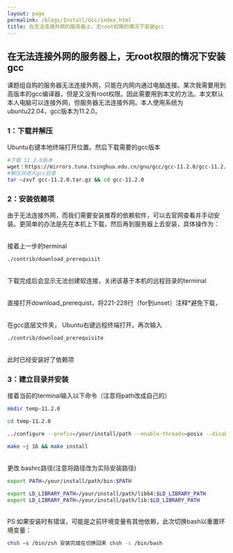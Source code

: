 ```yaml
---
layout: page
permalink: /blogs/Install/Gcc/index.html
title: 在无法连接外网的服务器上，无root权限的情况下安装gcc
---
```


## 在无法连接外网的服务器上，无root权限的情况下安装gcc

课题组自购的服务器无法连接外网，只能在内网内通过电脑连接。某次我需要用到高版本的gcc编译器，但是又没有root权限。因此需要用到本文的方法。本文默认本人电脑可以连接外网，但服务器无法连接外网。本人使用系统为ubuntu22.04，gcc版本为11.2.0。
​
### 1：下载并解压

Ubuntu右键本地终端打开位置。然后下载需要的gcc版本

```bash
#下载 11.2.0版本
wget：https://mirrors.tuna.tsinghua.edu.cn/gnu/gcc/gcc-11.2.0/gcc-11.2.0.tar.gz
#解压并进入gcc目录
tar –zxvf gcc-11.2.0.tar.gz && cd gcc-11.2.0
```

### 2：安装依赖项

由于无法连接外网，而我们需要安装推荐的依赖软件，可以去官网查看并手动安装。更简单的办法是先在本机上下载，然后再到服务器上去安装，具体操作为：

<br>接着上一步的terminal

```bash
./contrib/download_prerequisit
```

<br>下载完成后会显示无法创建软连接，关闭该基于本机的远程目录的terminal

<br>直接打开download_prerequist，将221-228行（for到unset）注释*避免下载，

<br>在gcc底层文件夹， Ubuntu右键远程终端打开。再次输入

```bash
./contrib/download_prerequisite
```

<br>此时已经安装好了依赖项

### 3：建立目录并安装

接着当前的terminal输入以下命令（注意将path改成自己的）

```bash
mkdir temp-11.2.0

cd temp-11.2.0

../configure --prefix=/your/install/path --enable-threads=posix --disable-checking --disable-multilib –enable-language=c,c++,fortran --disable-libsanitizer

make –j 16 && make install
```

<br>更改.bashrc路径(注意将路径改为实际安装路径)

```bash
export PATH=/your/install/path/bin:$PATH

export LD_LIBRARY_PATH=/your/install/path/lib64:$LD_LIBRARY_PATH
export LD_LIBRARY_PATH=/your/install/path/lib:$LD_LIBRARY_PATH
```

<br>PS:如果安装时有错误，可能是之前环境变量有其他依赖，此次切换bash以重置环境变量：

```bash
chsh –s /bin/zsh 安装完成在切换回来 chsh -s /bin/bash
```
